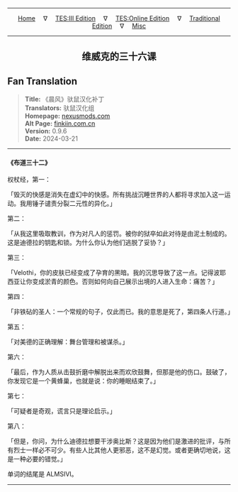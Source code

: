 
---

<!-- Jekyll Page Links -->

<center>
<a href="../../../../../index.html">Home</a>
&emsp;&nabla;&emsp;
<a href="../../../../index-tes3.html">TES:III Edition</a>
&emsp;&nabla;&emsp;
<a href="../../../../index-teso.html">TES:Online Edition</a>
&emsp;&nabla;&emsp;
<a href="../../../../index-traditional.html">Traditional Edition</a>
&emsp;&nabla;&emsp;
<a href="../../../../index-misc.html">Misc</a>
</center>

<!-- Markdown Body Below: -->

---

<center>
<h2><span style="font-family:SimSun">维威克的三十六课</span></h2>
</center>

## Fan Translation

> __Title:__ 《晨风》驮鼠汉化补丁\
> __Translators:__ ﻿驮鼠汉化组\
> __Homepage:__ [nexusmods.com][1]\
> __Alt Page:__ [finkiin.com.cn][2]\
> __Version:__ 0.9.6\
> __Date:__ 2024-03-21

[1]: https://www.nexusmods.com/morrowind/mods/53885
[2]: https://finkiin.com.cn/d/1153

---

#### 《布道三十二》

权杖经，第一：

「毁灭的快感是消失在虚幻中的快感。所有挑战沉睡世界的人都将寻求加入这一运动。我用锤子谴责分裂二元性的异化。」

第二：

「从我这里吸取教训，作为对凡人的惩罚。被你的狱卒如此对待是由泥土制成的。这是迪德拉的钥匙和锁。为什么你认为他们逃脱了妥协？」

第三：

「Velothi，你的皮肤已经变成了孕育的黑暗。我的沉思导致了这一点。记得波耶西亚让你变成淤青的颜色。否则如何向自己展示出境的人进入生命：痛苦？」

第四：

「非铁砧的圣人：一个常规的句子，仅此而已。我的意思是死了，第四条人行道。」

第五：

「对美德的正确理解：舞台管理和被谋杀。」

第六：

「最后，作为人质从击鼓折磨中解脱出来而欢欣鼓舞，但那是他的伤口。鼓破了，你发现它是一个黄蜂巢，也就是说：你的睡眠结束了。」

第七：

「可疑者是奇观，谎言只是理论启示。」

第八：

「但是，你问，为什么迪德拉想要干涉奥比斯？这是因为他们是激进的批评，与所有烈士一样必不可少。有些人比其他人更邪恶，这不是幻觉。或者更确切地说，这是一种必要的错觉。」

单词的结尾是 ALMSIVI。

---
